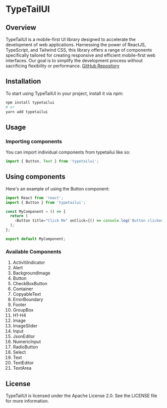 # TypeTailUI

## Overview
TypeTailUI is a mobile-first UI library designed to accelerate the development of web applications. Harnessing the power of ReactJS, TypeScript, and Tailwind CSS, this library offers a range of components specifically tailored for creating responsive and efficient mobile-first web interfaces. Our goal is to simplify the development process without sacrificing flexibility or performance.
[GitHub Repository](https://github.com/Thao-V/typetailui)
## Installation
To start using TypeTailUI in your project, install it via npm:

```bash
npm install typetailui
# or
yarn add typetailui
```
## Usage
### Importing components
You can import individual components from typetailui like so:
```JavaScript
import { Button, Text } from 'typetailui';
```
## Using components
Here's an example of using the Button component:
```JavaScript
import React from 'react';
import { Button } from 'typetailui';

const MyComponent = () => {
  return (
    <Button title="Click Me" onClick={() => console.log('Button clicked')}/>
  );
};

export default MyComponent;

```
### Available Components
1. ActivitiIndicator
2. Alert
3. BackgroundImage
4. Button
5. CheckBoxButton
6. Container
7. CopyableText
8. ErrorBoundary
9. Footer
10. GroupBox
11. H1-H4
12. Image
13. ImageSlider
14. Input
15. JsonEditor
16. NumericInput
17. RadioButton
18. Select
19. Text
20. TextEditor
21. TextArea
## License
TypeTailUI is licensed under the Apache License 2.0. See the LICENSE file for more information.